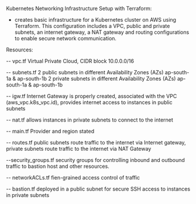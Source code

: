 Kubernetes Networking Infrastructure Setup with Terraform: 
- creates basic infrastructure for a Kubernetes cluster on AWS using Terraform. This configuration includes a VPC, public and private subnets, an internet gateway, a NAT gateway and routing configurations to enable secure network communication.

Resources:

-- vpc.tf
Virtual Private Cloud, CIDR block 10.0.0.0/16

-- subnets.tf
2 public subnets in different Availability Zones (AZs) ap-south-1a & ap-south-1b
2 private subnets in different Availability Zones (AZs) ap-south-1a & ap-south-1b

-- igw.tf
Internet Gateway is properly created, associated with the VPC (aws_vpc.k8s_vpc.id), provides internet access to instances in public subnets

-- nat.tf
allows instances in private subnets to connect to the internet

-- main.tf
Provider and region stated

-- routes.tf
public subnets route traffic to the internet via Internet gateway, private subnets route traffic to the internet via NAT Gateway

--security_groups.tf
security groups for controlling inbound and outbound traffic to bastion host and other resources.

-- networkACLs.tf
fien-grained access control of traffic

-- bastion.tf
deployed in a public subnet for secure SSH access to instances in private subnets
